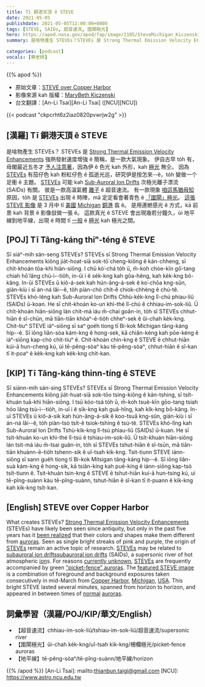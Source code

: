 ```yaml
---
title: Tī 銅港天頂 ê STEVE
date: 2021-05-05
publishdate: 2021-05-05T12:00:00+0800
tags: [STEVE, SAIDs, 超音速流, 圍閘極光]
hero: https://apod.nasa.gov/apod/fap/image/2105/SteveMichigan_Kiczenski_960.jpg
summary: 是啥物產生 STEVEs？STEVEs 是 Strong Thermal Emission Velocity Enhancements 強熱發射速度增強 ê 簡稱，是一款大氣現象。

categories: [podcast]
vocals: [蔡老師]
---
```


{{% apod %}}

- 原始文章：[STEVE over Copper Harbor](https://apod.nasa.gov/apod/ap210505.html)
- 影像來源 kah 版權：[MaryBeth Kiczenski](https://www.shelbydiamondstar.com/emotional)
- 台文翻譯：[An-Li Tsai][An-Li Tsai] ([NCU][NCU])

{{< podcast "ckpcrht6z2iaz0820pvwrjw2g" >}}

## [漢羅] Tī 銅港天頂 ê STEVE
是啥物產生 STEVEs？
STEVEs 是 [Strong Thermal Emission Velocity Enhancements][Strong Thermal Emission Velocity Enhancements] 強熱發射速度增強 ê 簡稱，是一款大氣現象。
伊自古早 to̍h 有，毋閣最近五冬才 [予人注意著][been realized]，因為伊 ê 色光 kah 外形，kah [極光][auroras] 無仝。
因為 [STEVEs][STEVEs1] 有茄仔色 kah 粉紅仔色 ê 孤逝光巡，研究伊是按怎來--ê，to̍h 變做一个足衝 ê 主題。
[STEVEs][STEVEs2] 可能 kah [Sub-Auroral Ion Drifts][subauroral ion drifts] 次極光離子漂流 (SAIDs) 有關。
彼是一款高溫氣體 [離子][ion] ê 超音速流。
有一款現象 [咱這馬猶毋知][currently unknown] 原因，to̍h 是 [STEVEs][STEVEs3] 出現 ê 時陣，mā 定定看會著青色 ê [「圍閘」極光]["picket-fence" auroras]。
[這張 STEVE 影像][featured STEVE image] 是 3 月中 tī [美國][USA] [Michigan][Michigan] [銅港][Copper Harbor] 翕 ê。
是用連紲感光 ê 方式，kā 前景 kah 背景 ê 影像敆做一張 ê。
這款真光 ê STEVE 會出現幾若分鐘久，ùi 地平線到地平線，出現 ê 時間 tī [一般][normal] ê [極光][auroras] kah 極光之間。



## [POJ] Tī Tâng-káng thiⁿ-téng ê STEVE
Sī siáⁿ-mih sán-seng STEVEs?
STEVEs sī Strong Thermal Emission Velocity Enhancements kiông jia̍t-hoat-siā sok-tō͘ cheng-kiông ê kán-chheng, sī chi̍t-khoán tōa-khì hiān-siōng.
I chū kó͘-chá to̍h ū, m̄-koh chòe-kīn gō͘-tang chiah hō͘ lâng chù-ì--tio̍h, in-ūi i ê se̍k-kng kah gōa-hêng, kah ke̍k-kng bô-kâng.
In-ūi STEVEs ū kiô-á-sek kah hún-âng-á-sek ê ko͘-chōa kng-sûn, gián-kiù i sī án-ná lâi--ê, to̍h piàn-chò chi̍t-ê chiok-chhèng ê chú-tê.
STEVEs khó-lêng kah Sub-Auroral Ion Drifts Chhù-ke̍k-kng lî-chú phiau-liû (SAIDs) ū-koan.
He sī chi̍t-khoán ko-un khì-thé lî-chú ê chhiau-im-sok-liû.
Ū chi̍t-khoán hiān-siōng lán chit-má iáu m̄-chai goân-in, to̍h sī STEVEs chhut-hiān ê sî-chūn, mā tiān-tiān khòaⁿ-ē-tio̍h chheⁿ-sek ê ûi-chah ke̍k-kng.
Chit-tiuⁿ STEVE iáⁿ-siōng sī saⁿ goe̍h tiong tī Bí-kok Michigan tâng-káng hip--ê.
Sī iōng liân-sòa kám-kng ê hong-sek, kā chiân-kéng kah pōe-kéng ê iáⁿ-siōng kap-chò chi̍t-tiuⁿ ê.
Chit-khoán chin-kng ê STEVE ē chhut-hiān kúi-ā hun-cheng kú, ùi tē-pêng-sòaⁿ kàu tē-pêng-sòaⁿ, chhut-hiān ê sî-kan tī it-poaⁿ ê ke̍k-kng kah ke̍k-kng chi̍t-kan.


## [KIP] Tī Tâng-káng thinn-tíng ê STEVE
Sī siánn-mih sán-sing STEVEs?
STEVEs sī Strong Thermal Emission Velocity Enhancements kiông jia̍t-huat-siā sok-tōo tsing-kiông ê kán-tshing, sī tsi̍t-khuán tuā-khì hiān-siōng.
I tsū kóo-tsá to̍h ū, m̄-koh tsuè-kīn gōo-tang tsiah hōo lâng tsù-ì--tio̍h, in-uī i ê si̍k-kng kah guā-hîng, kah ki̍k-kng bô-kâng.
In-uī STEVEs ū kiô-á-sik kah hún-âng-á-sik ê koo-tsuā kng-sûn, gián-kiù i sī án-ná lâi--ê, to̍h piàn-tsò tsi̍t-ê tsiok-tshìng ê tsú-tê.
STEVEs khó-lîng kah Sub-Auroral Ion Drifts Tshù-ki̍k-kng lî-tsú phiau-liû (SAIDs) ū-kuan.
He sī tsi̍t-khuán ko-un khì-thé lî-tsú ê tshiau-im-sok-liû.
Ū tsi̍t-khuán hiān-siōng lán tsit-má iáu m̄-tsai guân-in, to̍h sī STEVEs tshut-hiān ê sî-tsūn, mā tiān-tiān khuànn-ē-tio̍h tshenn-sik ê uî-tsah ki̍k-kng.
Tsit-tiunn STEVE iánn-siōng sī sann gue̍h tiong tī Bí-kok Mitsigan tâng-káng hip--ê.
Sī iōng liân-suà kám-kng ê hong-sik, kā tsiân-kíng kah puē-kíng ê iánn-siōng kap-tsò tsi̍t-tiunn ê.
Tsit-khuán tsin-kng ê STEVE ē tshut-hiān kuí-ā hun-tsing kú, uì tē-pîng-suànn kàu tē-pîng-suànn, tshut-hiān ê sî-kan tī it-puann ê ki̍k-kng kah ki̍k-kng tsi̍t-kan.

## [English] STEVE over Copper Harbor

What creates STEVEs? [Strong Thermal Emission Velocity Enhancements][Strong Thermal Emission Velocity Enhancements] (STEVEs) have likely been seen since antiquity, but only in the past five years has it [been realized][been realized] that their colors and shapes make them different from [auroras][auroras]. Seen as single bright streaks of pink and purple, the origin of [STEVEs][STEVEs1] remain an active topic of research. [STEVEs][STEVEs2] may be related to [subauroral ion drifts][subauroral ion drifts][subauroral ion drifts] (SAIDs), a supersonic river of hot atmospheric [ion][ion]s. For reasons [currently unknown][currently unknown], [STEVEs][STEVEs3] are frequently accompanied by green ["picket-fence" auroras]["picket-fence" auroras]. The [featured STEVE image][featured STEVE image] is a combination of foreground and background exposures taken consecutively in mid-March from [Copper Harbor][Copper Harbor], [Michigan][Michigan], [USA][USA]. This bright STEVE lasted several minutes, spanned from horizon to horizon, and appeared in between times of [normal][normal] [auroras][auroras].

## 詞彙學習（漢羅/POJ/KIP/華文/English）

- 【超音速流】chhiau-im-sok-liû/tshiau-im-sok-liû/超音速流/supersonic river
- 【圍閘極光】ûi-chah ke̍k-kng/uî-tsah ki̍k-kng/柵欄極光/picket-fence auroras
- 【地平線】tē-pêng-sòaⁿ/tē-pîng-suànn/地平線/horizon


{{% /apod %}}
[An-Li Tsai]: mailto:thianbun.taigi@gmail.com
[NCU]: https://www.astro.ncu.edu.tw

[copyright]: https://apod.nasa.gov/apod/fap/lib/about_apod.html#srapply

[Strong Thermal Emission Velocity Enhancements]:https://en.wikipedia.org/wiki/Steve_(atmospheric_phenomenon)
[been realized]:https://eos.org/features/how-did-we-miss-this-an-upper-atmospheric-discovery-named-steve
[auroras]:https://apod.nasa.gov/apod/ap120209.html
[STEVEs1]:http://www.esa.int/ESA_Multimedia/Images/2017/04/Meet_Steve
[STEVEs2]:https://www.nasa.gov/feature/goddard/2020/citizen-scientists-help-discover-a-new-feature-of-steve
[subauroral ion drifts]:https://en.wikipedia.org/wiki/Subauroral_ion_drift
[ion]:https://en.wikipedia.org/wiki/Ion
[currently unknown]:http://vignette1.wikia.nocookie.net/theevilliouschronicles/images/8/85/Confused-cat.jpg
[STEVEs3]:https://ui.adsabs.harvard.edu/abs/2020AGUA....100183S/abstract
["picket-fence" auroras]:https://apod.nasa.gov/apod/ap080101.html
[featured STEVE image]:https://www.instagram.com/p/CNVsbC1nAb-/
[Copper Harbor]:https://youtu.be/ZANojAWLoDY
[Michigan]:https://en.wikipedia.org/wiki/Michigan
[USA]:https://www.cia.gov/the-world-factbook/countries/united-states/
[normal]:https://apod.nasa.gov/apod/ap190714.html
[auroras]:https://apod.nasa.gov/apod/ap200531.html
